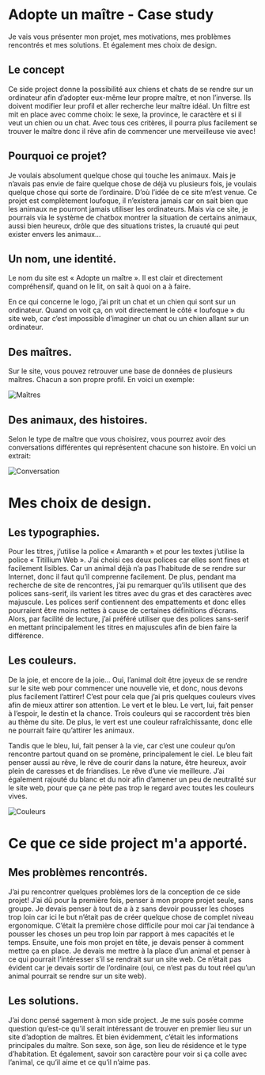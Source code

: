 # Adopte un maître - Case study
Je vais vous présenter mon projet, mes motivations, mes problèmes rencontrés et mes solutions. Et également mes choix de design.

## Le concept
Ce side project donne la possibilité aux chiens et chats de se rendre sur un ordinateur afin d’adopter eux-même leur propre maître, et non l’inverse. Ils doivent modifier leur profil et aller recherche leur maître idéal. Un filtre est mit en place avec comme choix: le sexe, la province, le caractère et si il veut un chien ou un chat. Avec tous ces critères, il pourra plus facilement se trouver le maître donc il rêve afin de commencer une merveilleuse vie avec!

## Pourquoi ce projet?
Je voulais absolument quelque chose qui touche les animaux. Mais je n’avais pas envie de faire quelque chose de déjà vu plusieurs fois, je voulais quelque chose qui sorte de l’ordinaire. D’où l’idée de ce site m’est venue. Ce projet est complètement loufoque, il n’existera jamais car on sait bien que les animaux ne pourront jamais utiliser les ordinateurs. Mais via ce site, je pourrais via le système de chatbox montrer la situation de certains animaux, aussi bien heureux, drôle que des situations tristes, la cruauté qui peut exister envers les animaux…

## Un nom, une identité.

Le nom du site est « Adopte un maître ». Il est clair et directement compréhensif, quand on le lit, on sait à quoi on a à faire.

En ce qui concerne le logo, j’ai prit un chat et un chien qui sont sur un ordinateur. Quand on voit ça, on voit directement le côté « loufoque » du site web, car c’est impossible d’imaginer un chat ou un chien allant sur un ordinateur.

## Des maîtres.
Sur le site, vous pouvez retrouver une base de données de plusieurs maîtres. Chacun a son propre profil. En voici un exemple:

![Maîtres](http://image.noelshack.com/fichiers/2021/08/4/1614255376-maitres.jpg)


## Des animaux, des histoires.

Selon le type de maître que vous choisirez, vous pourrez avoir des conversations différentes qui représentent chacune son histoire. En voici un extrait:

![Conversation](https://miro.medium.com/max/288/1*G1or3WXEup7x8O0LCiooxA.jpeg)


# Mes choix de design.
## Les typographies.

Pour les titres, j’utilise la police « Amaranth » et pour les textes j’utilise la police « Titillium Web ». J’ai choisi ces deux polices car elles sont fines et facilement lisibles. Car un animal déjà n’a pas l’habitude de se rendre sur Internet, donc il faut qu’il comprenne facilement. De plus, pendant ma recherche de site de rencontres, j’ai pu remarquer qu’ils utilisent que des polices sans-serif, ils varient les titres avec du gras et des caractères avec majuscule. Les polices serif contiennent des empattements et donc elles pourraient être moins nettes à cause de certaines définitions d’écrans. Alors, par facilité de lecture, j’ai préféré utiliser que des polices sans-serif en mettant principalement les titres en majuscules afin de bien faire la différence.


## Les couleurs.

De la joie, et encore de la joie… Oui, l’animal doit être joyeux de se rendre sur le site web pour commencer une nouvelle vie, et donc, nous devons plus facilement l’attirer! C’est pour cela que j’ai pris quelques couleurs vives afin de mieux attirer son attention. Le vert et le bleu. Le vert, lui, fait penser à l’espoir, le destin et la chance. Trois couleurs qui se raccordent très bien au thème du site. De plus, le vert est une couleur rafraîchissante, donc elle ne pourrait faire qu’attirer les animaux.

Tandis que le bleu, lui, fait penser à la vie, car c’est une couleur qu’on rencontre partout quand on se promène, principalement le ciel. Le bleu fait penser aussi au rêve, le rêve de courir dans la nature, être heureux, avoir plein de caresses et de friandises. Le rêve d’une vie meilleure. J’ai également rajouté du blanc et du noir afin d’amener un peu de neutralité sur le site web, pour que ça ne pète pas trop le regard avec toutes les couleurs vives.

![Couleurs](http://image.noelshack.com/fichiers/2021/08/4/1614255572-couleur.png)

# Ce que ce side project m'a apporté.
## Mes problèmes rencontrés.

J’ai pu rencontrer quelques problèmes lors de la conception de ce side projet! J’ai dû pour la première fois, penser à mon propre projet seule, sans groupe. Je devais penser à tout de a à z sans devoir pousser les choses trop loin car ici le but n’était pas de créer quelque chose de complet niveau ergonomique. C’était la première chose difficile pour moi car j’ai tendance à pousser les choses un peu trop loin par rapport à mes capacités et le temps. Ensuite, une fois mon projet en tête, je devais penser à comment mettre ça en place. Je devais me mettre à la place d’un animal et penser à ce qui pourrait l’intéresser s’il se rendrait sur un site web. Ce n’était pas évident car je devais sortir de l’ordinaire (oui, ce n’est pas du tout réel qu’un animal pourrait se rendre sur un site web).

## Les solutions.

J’ai donc pensé sagement à mon side project. Je me suis posée comme question qu’est-ce qu’il serait intéressant de trouver en premier lieu sur un site d’adoption de maîtres. Et bien évidemment, c’était les informations principales du maître. Son sexe, son âge, son lieu de résidence et le type d’habitation. Et également, savoir son caractère pour voir si ça colle avec l’animal, ce qu’il aime et ce qu’il n’aime pas.

